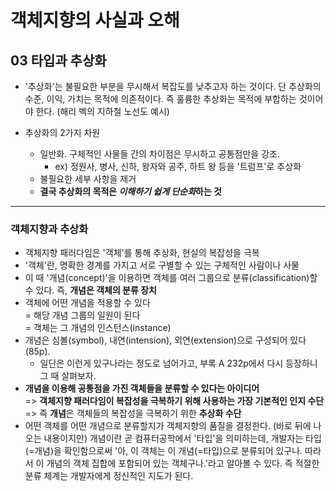 # 객체지향의 사실과 오해

## **03** 타입과 추상화

- '추상화'는 불필요한 부분을 무시해서 복잡도를 낮추고자 하는 것이다. 단 추상화의 수준, 이익, 가치는 목적에 의존적이다. 즉 훌륭한 추상화는 목적에 부합하는 것이어야 한다. (해리 벡의 지하철 노선도 예시)

- 추상화의 2가지 차원
  - 일반화. 구체적인 사물들 간의 차이점은 무시하고 공통점만을 강조.
    - ex) 정원사, 병사, 신하, 왕자와 공주, 하트 왕 등을 '트럼프'로 추상화
  - 불필요한 세부 사항을 제거
  - **결국 추상화의 목적은 *이해하기 쉽게 단순화*하는 것**

---
### 객체지향과 추상화

- 객체지향 패러다임은 '객체'를 통해 추상화, 현실의 복잡성을 극복
- '객체'란, 명확한 경계를 가지고 서로 구별할 수 있는 구체적인 사람이나 사물
- 이 때 '개념(concept)'을 이용하면 객체를 여러 그룹으로 분류(classification)할 수 있다. 즉, **개념은 객체의 분류 장치**
- 객체에 어떤 개념을 적용할 수 있다  
= 해당 개념 그룹의 일원이 된다  
= 객체는 그 개념의 인스턴스(instance)
- 개념은 심볼(symbol), 내연(intension), 외연(extension)으로 구성되어 있다(85p).
  - 일단은 이런게 있구나라는 정도로 넘어가고, 부록 A 232p에서 다시 등장하니 그 때 살펴보자.
- **개념을 이용해 공통점을 가진 객체들을 분류할 수 있다는 아이디어**  
=> **객체지향 패러다임이 복잡성을 극복하기 위해 사용하는 가장 기본적인 인지 수단**  
=> 즉 **개념**은 객체들의 복잡성을 극복하기 위한 **추상화 수단**
- 어떤 객체를 어떤 개념으로 분류할지가 객체지향의 품질을 결정한다. (바로 뒤에 나오는 내용이지만) 개념이란 곧 컴퓨터공학에서 '타입'을 의미하는데, 개발자는 타입(=개념)을 확인함으로써 '아, 이 객체는 이 개념(=타입)으로 분류되어 있구나. 따라서 이 개념의 객체 집합에 포함되어 있는 객체구나.'라고 알아볼 수 있다. 즉 적절한 분류 체계는 개발자에게 정신적인 지도가 된다.